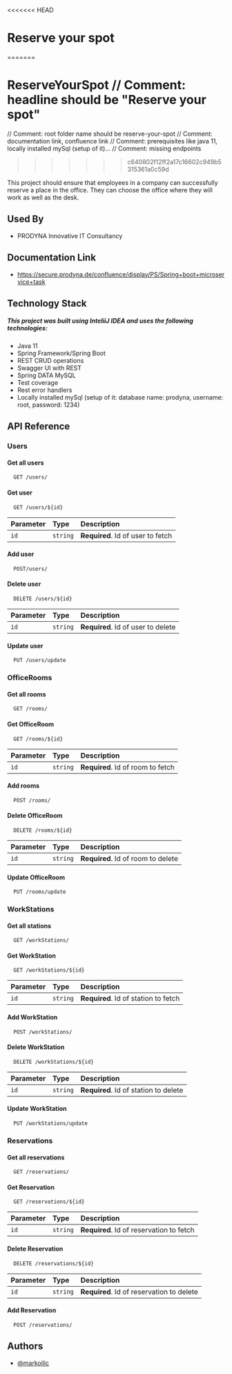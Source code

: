 <<<<<<< HEAD
# Reserve your spot
=======
# ReserveYourSpot // Comment: headline should be "Reserve your spot"

// Comment: root folder name should be reserve-your-spot
// Comment: documentation link, confluence link
// Comment: prerequisites like java 11, locally installed mySql (setup of it)...
// Comment: missing endpoints
>>>>>>> c640802f12ff2a17c16602c949b5315361a0c59d

This project should ensure that employees in a company can successfully reserve a place in the office. They can choose the office where they will work as well as the desk. 


##  Used By

* PRODYNA Innovative IT Consultancy
##  Documentation Link

* https://secure.prodyna.de/confluence/display/PS/Spring+boot+microservice+task
## Technology Stack
##### This project was built using InteliiJ IDEA and uses the following technologies:
* Java 11
* Spring Framework/Spring Boot
* REST CRUD operations
* Swagger UI with REST
* Spring DATA MySQL
* Test coverage
* Rest error handlers
* Locally installed mySql (setup of it: database name: prodyna, username: root, password: 1234)

## API Reference

### Users
#### Get all users

```http
  GET /users/
```

#### Get user

```http
  GET /users/${id}
```

| Parameter | Type     | Description                       |
| :-------- | :------- | :-------------------------------- |
| `id`      | `string` | **Required**. Id of user to fetch |

#### Add user

```http
  POST/users/
```

#### Delete user

```http
  DELETE /users/${id}
```

| Parameter | Type     | Description                       |
| :-------- | :------- | :-------------------------------- |
| `id`      | `string` | **Required**. Id of user to delete |

#### Update user

```http
  PUT /users/update
```

### OfficeRooms
#### Get all rooms

```http
  GET /rooms/
```


#### Get OfficeRoom

```http
  GET /rooms/${id}
```

| Parameter | Type     | Description                       |
| :-------- | :------- | :-------------------------------- |
| `id`      | `string` | **Required**. Id of room to fetch |

#### Add rooms

```http
  POST /rooms/
```

#### Delete OfficeRoom

```http
  DELETE /rooms/${id}
```

| Parameter | Type     | Description                       |
| :-------- | :------- | :-------------------------------- |
| `id`      | `string` | **Required**. Id of room to delete |

#### Update OfficeRoom

```http
  PUT /rooms/update
```
### WorkStations
#### Get all stations

```http
  GET /workStations/
```


#### Get WorkStation

```http
  GET /workStations/${id}
```

| Parameter | Type     | Description                       |
| :-------- | :------- | :-------------------------------- |
| `id`      | `string` | **Required**. Id of station to fetch |

#### Add WorkStation

```http
  POST /workStations/
```
#### Delete WorkStation

```http
  DELETE /workStations/${id}
```

| Parameter | Type     | Description                       |
| :-------- | :------- | :-------------------------------- |
| `id`      | `string` | **Required**. Id of station to delete |

#### Update WorkStation

```http
  PUT /workStations/update
```
### Reservations
#### Get all reservations

```http
  GET /reservations/
```


#### Get Reservation

```http
  GET /reservations/${id}
```

| Parameter | Type     | Description                       |
| :-------- | :------- | :-------------------------------- |
| `id`      | `string` | **Required**. Id of reservation to fetch |


#### Delete Reservation

```http
  DELETE /reservations/${id}
```

| Parameter | Type     | Description                       |
| :-------- | :------- | :-------------------------------- |
| `id`      | `string` | **Required**. Id of reservation to delete |

#### Add Reservation

```http
  POST /reservations/
```

## Authors

- [@markoilic](https://bitbucket.prodyna.com/profile)
